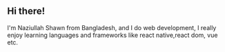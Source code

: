 ## Hi there!

I'm Naziullah Shawn from Bangladesh, and I do web development, I really enjoy learning languages and frameworks like react native,react dom, vue etc.
